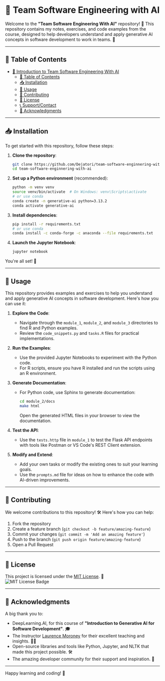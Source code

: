 # 📘 Team Software Engineering with AI

Welcome to the **"Team Software Engineering With AI"** repository! 🌟 This repository contains
my notes, exercises, and code examples from the course, designed to help developers understand 
and apply generative AI concepts in software development to work in teams. 🚀

---

## 📑 Table of Contents

- [📘 Introduction to Team Software Engineering With AI](#-team-software-enginnering-with-ai)
    - [📑 Table of Contents](#-table-of-contents)
    - [📥 Installation](#-installation)
    - [📖 Usage](#-usage)
    - [🤝 Contributing](#-contributing)
    - [📜 License](#-license)
    - [📞 Support/Contact](#-supportcontact)
    - [🙏 Acknowledgments](#-acknowledgments)

---

## 📥 Installation

To get started with this repository, follow these steps:

1. **Clone the repository**:
   ```bash
   git clone https://github.com/Dejatori/team-software-enginnering-with-ai
   cd team-software-enginnering-with-ai
   ```

2. **Set up a Python environment** (recommended):
   ```bash
   python -m venv venv
   source venv/bin/activate  # On Windows: venv\Scripts\activate
   # or use conda
   conda create -n generative-ai python=3.13.2
   conda activate generative-ai
   ```

3. **Install dependencies**:
   ```bash
   pip install -r requirements.txt
   # or use conda
   conda install -c conda-forge -c anaconda --file requirements.txt
   ```

4. **Launch the Jupyter Notebook**:
   ```bash
   jupyter notebook
   ```

You're all set! 🎉

---

## 📖 Usage

This repository provides examples and exercises to help you understand and apply generative AI concepts in software development. Here's how you can use it:

1. **Explore the Code**:
   - Navigate through the `module_1`, `module_2`, and `module_3` directories to find R and Python examples.
   - Review the `code_snippets.py` and `tasks.R` files for practical implementations.

2. **Run the Examples**:
   - Use the provided Jupyter Notebooks to experiment with the Python code.
   - For R scripts, ensure you have R installed and run the scripts using an R environment.

3. **Generate Documentation**:
   - For Python code, use Sphinx to generate documentation:
     ```bash
     cd module_2/docs
     make html
     ```
     Open the generated HTML files in your browser to view the documentation.

4. **Test the API**:
   - Use the `tests.http` file in `module_1` to test the Flask API endpoints with tools like Postman or VS Code's REST Client extension.

5. **Modify and Extend**:
   - Add your own tasks or modify the existing ones to suit your learning goals.
   - Use the `prompts.md` file for ideas on how to enhance the code with AI-driven improvements.

---

## 🤝 Contributing

We welcome contributions to this repository! 🛠️ Here's how you can help:

1. Fork the repository
2. Create a feature branch (`git checkout -b feature/amazing-feature`)
3. Commit your changes (`git commit -m 'Add an amazing feature'`)
4. Push to the branch (`git push origin feature/amazing-feature`)
5. Open a Pull Request

---

## 📜 License

This project is licensed under the [MIT License](https://opensource.org/licenses/MIT). 📝  
![MIT License Badge](https://img.shields.io/badge/License-MIT-blue.svg)

---

## 🙏 Acknowledgments

A big thank you to:

- DeepLearning.AI, for this course of **"Introduction to Generative AI for Software Development"**. 🎓
- The Instructor [Laurence Moroney](https://www.linkedin.com/in/laurence-moroney/) for their excellent teaching
and insights. 👨‍🏫
- Open-source libraries and tools like Python, Jupyter, and NLTK that made this project possible. 🛠️
- The amazing developer community for their support and inspiration. 🌟

---

Happy learning and coding! 🎉